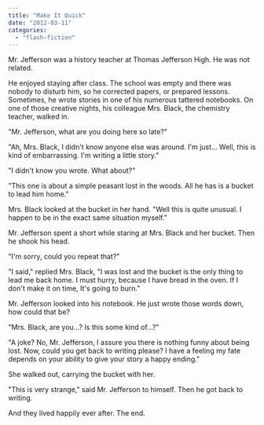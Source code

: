 ```yaml
---
title: "Make It Quick"
date: "2012-03-11"
categories: 
  - "flash-fiction"
---
```


Mr. Jefferson was a history teacher at Thomas Jefferson High. He was not related.

He enjoyed staying after class. The school was empty and there was nobody to disturb him, so he corrected papers, or prepared lessons. Sometimes, he wrote stories in one of his numerous tattered notebooks. On one of those creative nights, his colleague Mrs. Black, the chemistry teacher, walked in.

"Mr. Jefferson, what are you doing here so late?"

"Ah, Mrs. Black, I didn't know anyone else was around. I'm just... Well, this is kind of embarrassing. I'm writing a little story."

"I didn't know you wrote. What about?"

"This one is about a simple peasant lost in the woods. All he has is a bucket to lead him home."

Mrs. Black looked at the bucket in her hand. "Well this is quite unusual. I happen to be in the exact same situation myself."

Mr. Jefferson spent a short while staring at Mrs. Black and her bucket. Then he shook his head.

"I'm sorry, could you repeat that?"

"I said," replied Mrs. Black, "I was lost and the bucket is the only thing to lead me back home. I must hurry, because I have bread in the oven. If I don't make it on time, It's going to burn."

Mr. Jefferson looked into his notebook. He just wrote those words down, how could that be?

"Mrs. Black, are you...? Is this some kind of...?"

"A joke? No, Mr. Jefferson, I assure you there is nothing funny about being lost. Now, could you get back to writing please? I have a feeling my fate depends on your ability to give your story a happy ending."

She walked out, carrying the bucket with her.

"This is very strange," said Mr. Jefferson to himself. Then he got back to writing.

And they lived happily ever after. The end.
